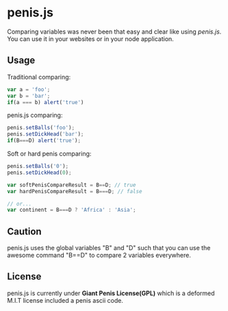 penis.js
===
Comparing variables was never been that easy and clear like using *penis.js*. You can use it in your websites or in your node application.

Usage
---
Traditional comparing:
```js
var a = 'foo';
var b = 'bar';
if(a === b) alert('true')
```

penis.js comparing:
```js
penis.setBalls('foo');
penis.setDickHead('bar');
if(B===D) alert('true');
```

Soft or hard penis comparing:
```js
penis.setBalls('0');
penis.setDickHead(0);

var softPenisCompareResult = B==D; // true
var hardPenisCompareResult = B===D; // false

// or...
var continent = B===D ? 'Africa' : 'Asia';
```

Caution
---
penis.js uses the global variables "B" and "D" such that you can use the awesome command "B==D" to compare 2 variables everywhere. 

License
---
penis.js is currently under **Giant Penis License(GPL)** which is a deformed M.I.T license included a penis ascii code.
